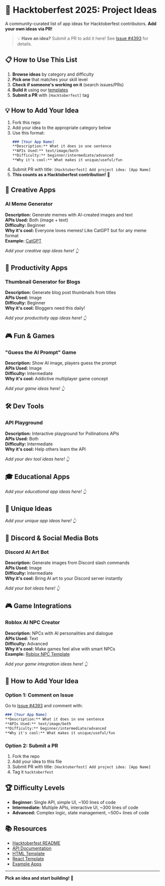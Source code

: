 # 🎃 Hacktoberfest 2025: Project Ideas

A community-curated list of app ideas for Hacktoberfest contributors. **Add your own ideas via PR!**

> 💡 **Have an idea?** Submit a PR to add it here! See [Issue #4393](https://github.com/pollinations/pollinations/issues/4393) for details.

## 📋 How to Use This List

1. **Browse ideas** by category and difficulty
2. **Pick one** that matches your skill level
3. **Check if someone's working on it** (search issues/PRs)
4. **Build it** using our [templates](./README.md#templates--examples)
5. **Submit a PR** with `[Hacktoberfest]` tag

## 💡 How to Add Your Idea

1. Fork this repo
2. Add your idea to the appropriate category below
3. Use this format:
   ```markdown
   ### [Your App Name]
   **Description:** What it does in one sentence
   **APIs Used:** text/image/both
   **Difficulty:** beginner/intermediate/advanced
   **Why it's cool:** What makes it unique/useful/fun
   ```
4. Submit PR with title: `[Hacktoberfest] Add project idea: [App Name]`
5. **This counts as a Hacktoberfest contribution!** 🎃

## 🎨 Creative Apps

### AI Meme Generator
**Description:** Generate memes with AI-created images and text  
**APIs Used:** Both (image + text)  
**Difficulty:** Beginner  
**Why it's cool:** Everyone loves memes! Like CatGPT but for any meme format  
**Example:** [CatGPT](./example-catgpt/)

_Add your creative app ideas here! 👆_

## 💼 Productivity Apps

### Thumbnail Generator for Blogs
**Description:** Generate blog post thumbnails from titles  
**APIs Used:** Image  
**Difficulty:** Beginner  
**Why it's cool:** Bloggers need this daily!

_Add your productivity app ideas here! 👆_

## 🎮 Fun & Games

### "Guess the AI Prompt" Game
**Description:** Show AI image, players guess the prompt  
**APIs Used:** Image  
**Difficulty:** Intermediate  
**Why it's cool:** Addictive multiplayer game concept

_Add your game ideas here! 👆_

## 🛠️ Dev Tools

### API Playground
**Description:** Interactive playground for Pollinations APIs  
**APIs Used:** Both  
**Difficulty:** Intermediate  
**Why it's cool:** Help others learn the API

_Add your dev tool ideas here! 👆_

## 🎓 Educational Apps

_Add your educational app ideas here! 👆_

## 🌟 Unique Ideas

_Add your unique app ideas here! 👆_

## 🤖 Discord & Social Media Bots

### Discord AI Art Bot
**Description:** Generate images from Discord slash commands  
**APIs Used:** Image  
**Difficulty:** Intermediate  
**Why it's cool:** Bring AI art to your Discord server instantly

_Add your bot ideas here! 👆_

## 🎮 Game Integrations

### Roblox AI NPC Creator
**Description:** NPCs with AI personalities and dialogue  
**APIs Used:** Text  
**Difficulty:** Advanced  
**Why it's cool:** Make games feel alive with smart NPCs  
**Example:** [Roblox NPC Template](./roblox-npc-creator/)

_Add your game integration ideas here! 👆_

## 📝 How to Add Your Idea

### Option 1: Comment on Issue
Go to [Issue #4393](https://github.com/pollinations/pollinations/issues/4393) and comment with:

```markdown
### [Your App Name]
**Description:** What it does in one sentence
**APIs Used:** text/image/both
**Difficulty:** beginner/intermediate/advanced
**Why it's cool:** What makes it unique/useful/fun
```

### Option 2: Submit a PR
1. Fork the repo
2. Add your idea to this file
3. Submit PR with title: `[Hacktoberfest] Add project idea: [App Name]`
4. Tag it `hacktoberfest`

## 🏆 Difficulty Levels

- **Beginner:** Single API, simple UI, ~100 lines of code
- **Intermediate:** Multiple APIs, interactive UI, ~300 lines of code  
- **Advanced:** Complex logic, state management, ~500+ lines of code

## 📚 Resources

- [Hacktoberfest README](./README.md)
- [API Documentation](../APIDOCS.md)
- [HTML Template](./TEMPLATE-HTML/)
- [React Template](./TEMPLATE-REACT/)
- [Example Apps](./example-catgpt/)

---

**Pick an idea and start building! 🚀**

